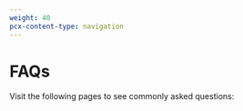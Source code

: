 ```yaml
---
weight: 40
pcx-content-type: navigation
---
```


# FAQs

Visit the following pages to see commonly asked questions:

<DirectoryListing path="/faq" />
